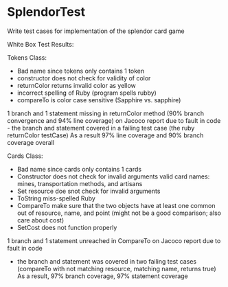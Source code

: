 # SplendorTest
Write test cases for implementation of the splendor card game

White Box Test Results: 

Tokens Class:
- Bad name since tokens only contains 1 token  
- constructor does not check for validity of color 
- returnColor returns invalid color as yellow
- incorrect spelling of Ruby (program spells rubby) 
- compareTo is color case sensitive (Sapphire vs. sapphire)

1 branch and 1 statement missing in returnColor method (90% branch convergence and 94% line coverage) on Jacoco report due to fault in code 
	- the branch and statement covered in a failing test case (the ruby returnColor testCase) 
As a result 97% line coverage and 90% branch coverage overall 

Cards Class: 
- Bad name since cards only contains 1 cards  
- Constructor does not check for invalid arguments 
	valid card names: mines, transportation methods, and artisans 
- Set resource doe snot check for invalid arguments 
- ToString miss-spelled Ruby
- CompareTo make sure that the two objects have at least one common out of resource, name, and point (might not be a good comparison; also care about cost) 
- SetCost does not function properly 

1 branch and 1 statement unreached in CompareTo on Jacoco report due to fault in code 
  - the branch and statement was covered in two failing test cases (compareTo with not matching resource, matching name, returns true) 
As a result, 97% branch coverage, 97% statement coverage 

